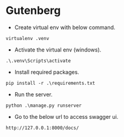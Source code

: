 # Gutenberg

- Create virtual env with below command.

```
virtualenv .venv
```

- Activate the virtual env (windows).

```
.\.venv\Scripts\activate
```

- Install required packages.

```
pip install -r .\requirements.txt
```

- Run the server.

```
python .\manage.py runserver
```

- Go to the below url to access swagger ui.

```
http://127.0.0.1:8000/docs/
```
